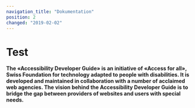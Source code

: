 ```yaml
---
navigation_title: "Dokumentation"
position: 2
changed: "2019-02-02"
---
```


# Test

**The «Accessibility Developer Guide» is an initiative of «Access for all», Swiss Foundation for technology adapted to people with disabilities. It is developed and maintained in collaboration with a number of acclaimed web agencies. The vision behind the Accessibility Developer Guide is to bridge the gap between providers of websites and users with special needs.**

